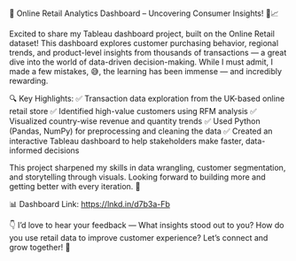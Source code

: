 🚀 Online Retail Analytics Dashboard – Uncovering Consumer Insights! 🛒📈

Excited to share my Tableau dashboard project, built on the Online Retail dataset! This dashboard explores customer purchasing behavior, regional trends, and product-level insights from thousands of transactions — a great dive into the world of data-driven decision-making.
While I must admit, I made a few mistakes, 😅, the learning has been immense — and incredibly rewarding.

🔍 Key Highlights:
✅ Transaction data exploration from the UK-based online retail store
✅ Identified high-value customers using RFM analysis
✅ Visualized country-wise revenue and quantity trends
✅ Used Python (Pandas, NumPy) for preprocessing and cleaning the data
✅ Created an interactive Tableau dashboard to help stakeholders make faster, data-informed decisions

This project sharpened my skills in data wrangling, customer segmentation, and storytelling through visuals. Looking forward to building more and getting better with every iteration. 💪

📊 Dashboard Link: https://lnkd.in/d7b3a-Fb

👇 I’d love to hear your feedback — What insights stood out to you? How do you use retail data to improve customer experience?
Let’s connect and grow together! 🤝
